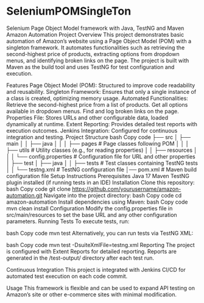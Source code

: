 # SeleniumPOMSingleTon
Selenium Page Object Model framework with Java, TestNG and Maven
Amazon Automation Project
Overview
This project demonstrates basic automation of Amazon’s website using a Page Object Model (POM) with a singleton framework. It automates functionalities such as retrieving the second-highest price of products, extracting options from dropdown menus, and identifying broken links on the page. The project is built with Maven as the build tool and uses TestNG for test configuration and execution.

Features
Page Object Model (POM): Structured to improve code readability and reusability.
Singleton Framework: Ensures that only a single instance of a class is created, optimizing memory usage.
Automated Functionalities:
Retrieve the second-highest price from a list of products.
Get all options available in dropdown menus.
Find and log broken links on the page.
Properties File: Stores URLs and other configurable data, loaded dynamically at runtime.
Extent Reporting: Provides detailed test reports with execution outcomes.
Jenkins Integration: Configured for continuous integration and testing.
Project Structure
bash
Copy code
├── src
│   ├── main
│   │   ├── java
│   │   │   ├── pages              # Page classes following POM
│   │   │   ├── utils              # Utility classes (e.g., for reading properties)
│   │   ├── resources
│   │   │   └── config.properties  # Configuration file for URL and other properties
│   ├── test
│       ├── java
│       │   ├── tests              # Test classes containing TestNG tests
│       │   └── testng.xml         # TestNG configuration file
│── pom.xml                        # Maven build configuration file
Setup Instructions
Prerequisites
Java 17
Maven
TestNG plugin installed (if running tests in an IDE)
Installation
Clone this repository:
bash
Copy code
git clone https://github.com/yourusername/amazon-automation.git
Navigate into the project directory:
bash
Copy code
cd amazon-automation
Install dependencies using Maven:
bash
Copy code
mvn clean install
Configuration
Modify the config.properties file in src/main/resources to set the base URL and any other configuration parameters.
Running Tests
To execute tests, run:

bash
Copy code
mvn test
Alternatively, you can run tests via TestNG XML:

bash
Copy code
mvn test -DsuiteXmlFile=testng.xml
Reporting
The project is configured with Extent Reports for detailed reporting. Reports are generated in the /test-output/ directory after each test run.

Continuous Integration
This project is integrated with Jenkins CI/CD for automated test execution on each code commit.

Usage
This framework is flexible and can be used to expand API testing on Amazon’s site or other e-commerce sites with minimal modification.
